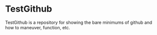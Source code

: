# TestGithub
TestGithub is a repository for showing the bare minimums of github and how to maneuver, function, etc. 
